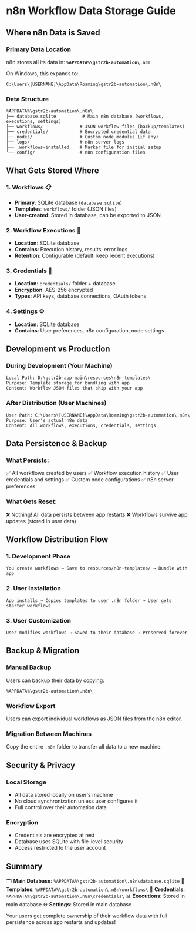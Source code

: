# n8n Workflow Data Storage Guide

## Where n8n Data is Saved

### Primary Data Location
n8n stores all its data in: **`%APPDATA%\gstr2b-automation\.n8n`**

On Windows, this expands to:
```
C:\Users\[USERNAME]\AppData\Roaming\gstr2b-automation\.n8n\
```

### Data Structure
```
%APPDATA%\gstr2b-automation\.n8n\
├── database.sqlite          # Main n8n database (workflows, executions, settings)
├── workflows/              # JSON workflow files (backup/templates)
├── credentials/            # Encrypted credential data
├── nodes/                  # Custom node modules (if any)
├── logs/                   # n8n server logs
├── .workflows-installed    # Marker file for initial setup
└── config/                 # n8n configuration files
```

## What Gets Stored Where

### 1. Workflows 📋
- **Primary**: SQLite database (`database.sqlite`)
- **Templates**: `workflows/` folder (JSON files)
- **User-created**: Stored in database, can be exported to JSON

### 2. Workflow Executions 🔄
- **Location**: SQLite database
- **Contains**: Execution history, results, error logs
- **Retention**: Configurable (default: keep recent executions)

### 3. Credentials 🔐
- **Location**: `credentials/` folder + database
- **Encryption**: AES-256 encrypted
- **Types**: API keys, database connections, OAuth tokens

### 4. Settings ⚙️
- **Location**: SQLite database
- **Contains**: User preferences, n8n configuration, node settings

## Development vs Production

### During Development (Your Machine)
```
Local Path: D:\gstr2b-app-main\resources\n8n-templates\
Purpose: Template storage for bundling with app
Content: Workflow JSON files that ship with your app
```

### After Distribution (User Machines)
```
User Path: C:\Users\[USERNAME]\AppData\Roaming\gstr2b-automation\.n8n\
Purpose: User's actual n8n data
Content: All workflows, executions, credentials, settings
```

## Data Persistence & Backup

### What Persists:
✅ All workflows created by users
✅ Workflow execution history
✅ User credentials and settings
✅ Custom node configurations
✅ n8n server preferences

### What Gets Reset:
❌ Nothing! All data persists between app restarts
❌ Workflows survive app updates (stored in user data)

## Workflow Distribution Flow

### 1. Development Phase
```
You create workflows → Save to resources/n8n-templates/ → Bundle with app
```

### 2. User Installation
```
App installs → Copies templates to user .n8n folder → User gets starter workflows
```

### 3. User Customization
```
User modifies workflows → Saved to their database → Preserved forever
```

## Backup & Migration

### Manual Backup
Users can backup their data by copying:
```
%APPDATA%\gstr2b-automation\.n8n\
```

### Workflow Export
Users can export individual workflows as JSON files from the n8n editor.

### Migration Between Machines
Copy the entire `.n8n` folder to transfer all data to a new machine.

## Security & Privacy

### Local Storage
- All data stored locally on user's machine
- No cloud synchronization unless user configures it
- Full control over their automation data

### Encryption
- Credentials are encrypted at rest
- Database uses SQLite with file-level security
- Access restricted to the user account

## Summary

🗂️ **Main Database**: `%APPDATA%\gstr2b-automation\.n8n\database.sqlite`
📁 **Templates**: `%APPDATA%\gstr2b-automation\.n8n\workflows\`
🔐 **Credentials**: `%APPDATA%\gstr2b-automation\.n8n\credentials\`
📊 **Executions**: Stored in main database
⚙️ **Settings**: Stored in main database

Your users get complete ownership of their workflow data with full persistence across app restarts and updates!
